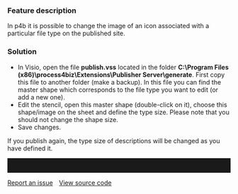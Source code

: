 ### Feature description

In p4b it is possible to change the image of an icon associated with a
particular file type on the published site.

### Solution

-   In Visio, open the file **publish.vss** located in the folder
    **C:\\Program Files (x86)\\process4biz\\Extensions\\Publisher
    Server\\generate**. First copy this file to another folder (make a
    backup). In this file you can find the master shape which
    corresponds to the file type you want to edit (or add a new one).
-   Edit the stencil, open this master shape (double-click on it),
    choose this shape/image on the sheet and define the type size.
    Please note that you should not change the shape size.
-   Save changes.

If you publish again, the type size of descriptions will be changed as
you have defined it.

<hr style="padding-top:2rem" />
<a href="https://github.com/process4/docs/issues" target="_blank" class="bgw btn btn-primary btn-lg shadow-sm">Report an issue</a>
<a href="https://github.com/process4/docs" target="_blank" class="bgw btn btn-primary btn-lg shadow-sm" style="margin-left:10px;">View source code</a>